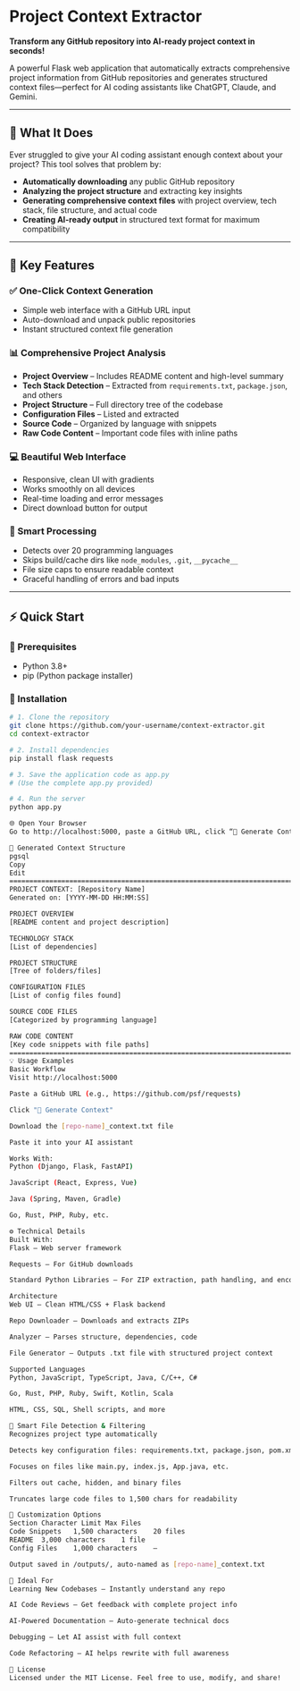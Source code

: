 # Project Context Extractor

**Transform any GitHub repository into AI-ready project context in seconds!**

A powerful Flask web application that automatically extracts comprehensive project information from GitHub repositories and generates structured context files—perfect for AI coding assistants like ChatGPT, Claude, and Gemini.

---

## 🚀 What It Does

Ever struggled to give your AI coding assistant enough context about your project? This tool solves that problem by:

- **Automatically downloading** any public GitHub repository  
- **Analyzing the project structure** and extracting key insights  
- **Generating comprehensive context files** with project overview, tech stack, file structure, and actual code  
- **Creating AI-ready output** in structured text format for maximum compatibility  

---

## 🔑 Key Features

### ✅ One-Click Context Generation
- Simple web interface with a GitHub URL input
- Auto-download and unpack public repositories
- Instant structured context file generation

### 📊 Comprehensive Project Analysis
- **Project Overview** – Includes README content and high-level summary
- **Tech Stack Detection** – Extracted from `requirements.txt`, `package.json`, and others
- **Project Structure** – Full directory tree of the codebase
- **Configuration Files** – Listed and extracted
- **Source Code** – Organized by language with snippets
- **Raw Code Content** – Important code files with inline paths

### 💻 Beautiful Web Interface
- Responsive, clean UI with gradients
- Works smoothly on all devices
- Real-time loading and error messages
- Direct download button for output

### 🧠 Smart Processing
- Detects over 20 programming languages
- Skips build/cache dirs like `node_modules`, `.git`, `__pycache__`
- File size caps to ensure readable context
- Graceful handling of errors and bad inputs

---

## ⚡ Quick Start

### 🧰 Prerequisites
- Python 3.8+
- pip (Python package installer)

### 🔧 Installation

```bash
# 1. Clone the repository
git clone https://github.com/your-username/context-extractor.git
cd context-extractor

# 2. Install dependencies
pip install flask requests

# 3. Save the application code as app.py
# (Use the complete app.py provided)

# 4. Run the server
python app.py

🌐 Open Your Browser
Go to http://localhost:5000, paste a GitHub URL, click “🚀 Generate Context”, and download your .txt file!

📁 Generated Context Structure
pgsql
Copy
Edit
================================================================================
PROJECT CONTEXT: [Repository Name]
Generated on: [YYYY-MM-DD HH:MM:SS]

PROJECT OVERVIEW
[README content and project description]

TECHNOLOGY STACK
[List of dependencies]

PROJECT STRUCTURE
[Tree of folders/files]

CONFIGURATION FILES
[List of config files found]

SOURCE CODE FILES
[Categorized by programming language]

RAW CODE CONTENT
[Key code snippets with file paths]
================================================================================
💡 Usage Examples
Basic Workflow
Visit http://localhost:5000

Paste a GitHub URL (e.g., https://github.com/psf/requests)

Click "🚀 Generate Context"

Download the [repo-name]_context.txt file

Paste it into your AI assistant

Works With:
Python (Django, Flask, FastAPI)

JavaScript (React, Express, Vue)

Java (Spring, Maven, Gradle)

Go, Rust, PHP, Ruby, etc.

⚙️ Technical Details
Built With:
Flask – Web server framework

Requests – For GitHub downloads

Standard Python Libraries – For ZIP extraction, path handling, and encoding detection

Architecture
Web UI – Clean HTML/CSS + Flask backend

Repo Downloader – Downloads and extracts ZIPs

Analyzer – Parses structure, dependencies, code

File Generator – Outputs .txt file with structured project context

Supported Languages
Python, JavaScript, TypeScript, Java, C/C++, C#

Go, Rust, PHP, Ruby, Swift, Kotlin, Scala

HTML, CSS, SQL, Shell scripts, and more

🧠 Smart File Detection & Filtering
Recognizes project type automatically

Detects key configuration files: requirements.txt, package.json, pom.xml, etc.

Focuses on files like main.py, index.js, App.java, etc.

Filters out cache, hidden, and binary files

Truncates large code files to 1,500 chars for readability

🧪 Customization Options
Section	Character Limit	Max Files
Code Snippets	1,500 characters	20 files
README	3,000 characters	1 file
Config Files	1,000 characters	—

Output saved in /outputs/, auto-named as [repo-name]_context.txt

🎯 Ideal For
Learning New Codebases – Instantly understand any repo

AI Code Reviews – Get feedback with complete project info

AI-Powered Documentation – Auto-generate technical docs

Debugging – Let AI assist with full context

Code Refactoring – AI helps rewrite with full awareness

📄 License
Licensed under the MIT License. Feel free to use, modify, and share!

